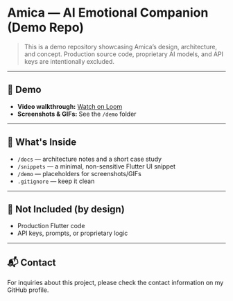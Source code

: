 # Amica — AI Emotional Companion (Demo Repo)

> This is a demo repository showcasing Amica’s design, architecture, and concept. Production source code, proprietary AI models, and API keys are intentionally excluded.

---

## 🎥 Demo

- **Video walkthrough:** [Watch on Loom](https://www.loom.com/share/83bc0640fc564b22bf261fb2fcb60330?sid=e96fea7a-75c0-4af0-b655-382a890b4ce7)  
- **Screenshots & GIFs:** See the `/demo` folder

---

## 📂 What's Inside

- `/docs` — architecture notes and a short case study  
- `/snippets` — a minimal, non-sensitive Flutter UI snippet  
- `/demo` — placeholders for screenshots/GIFs  
- `.gitignore` — keep it clean  

---

## 🚫 Not Included (by design)

- Production Flutter code  
- API keys, prompts, or proprietary logic  

---

## 📬 Contact

For inquiries about this project, please check the contact information on my GitHub profile.
